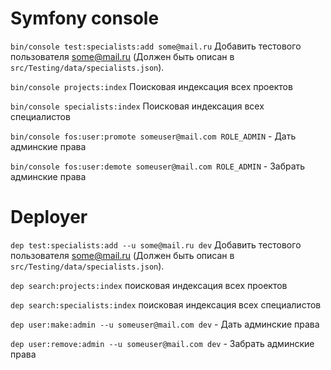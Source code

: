 # Symfony console

`bin/console test:specialists:add some@mail.ru` Добавить тестового пользователя some@mail.ru (Должен быть описан в `src/Testing/data/specialists.json`).

`bin/console projects:index` Поисковая индексация всех проектов

`bin/console specialists:index` Поисковая индексация всех специалистов

`bin/console fos:user:promote someuser@mail.com ROLE_ADMIN` - Дать админские права

`bin/console fos:user:demote someuser@mail.com ROLE_ADMIN` - Забрать админские права

# Deployer

`dep test:specialists:add --u some@mail.ru dev` Добавить тестового пользователя some@mail.ru (Должен быть описан в `src/Testing/data/specialists.json`).

`dep search:projects:index` поисковая индексация всех проектов

`dep search:specialists:index` поисковая индексация всех специалистов

`dep user:make:admin --u someuser@mail.com dev` - Дать админские права

`dep user:remove:admin --u someuser@mail.com dev` - Забрать админские права